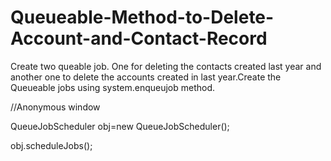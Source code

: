 # Queueable-Method-to-Delete-Account-and-Contact-Record

Create two queable job. One for deleting the contacts created last year and another one to delete the accounts created in last year.Create the Queueable jobs using system.enqueujob method.

//Anonymous window

QueueJobScheduler obj=new QueueJobScheduler();

obj.scheduleJobs();
